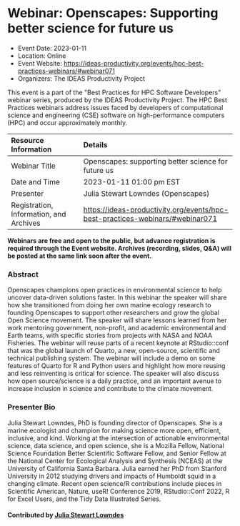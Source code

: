 # Webinar: Openscapes: Supporting better science for future us

- Event Date: 2023-01-11
- Location: Online
- Event Website: https://ideas-productivity.org/events/hpc-best-practices-webinars/#webinar071
- Organizers: The IDEAS Productivity Project
			   
This event is a part of the "Best Practices for HPC Software
Developers" webinar series, produced by the IDEAS Productivity
Project. The HPC Best Practices webinars address issues faced by
developers of computational science and engineering (CSE) software on
high-performance computers (HPC) and occur approximately monthly.

Resource Information | Details
:--- | :---			   
Webinar Title | Openscapes: supporting better science for future us
Date and Time | 2023-01-11 01:00 pm EST
Presenter | Julia Stewart Lowndes (Openscapes)
Registration, Information, and Archives | 	<https://ideas-productivity.org/events/hpc-best-practices-webinars/#webinar071>	   

**Webinars are free and open to the public, but advance registration is required through the Event website. Archives (recording, slides, Q&A) will be posted at the same link soon after the event.**

### Abstract
<p>Openscapes champions open practices in environmental science to help uncover data-driven solutions faster. In this webinar the speaker will share how she transitioned from doing her own marine ecology research to founding Openscapes to support other researchers and grow the global Open Science movement. The speaker will share lessons learned from her work mentoring government, non-profit, and academic environmental and Earth teams, with specific stories from projects with NASA and NOAA Fisheries. The webinar will reuse parts of a recent keynote at RStudio::conf that was the global launch of Quarto, a new, open-source, scientific and technical publishing system. The webinar will include a demo on some features of Quarto for R and Python users and highlight how more reusing and less reinventing is critical for science. The speaker will also discuss how open source/science is a daily practice, and an important avenue to increase inclusion in science and contribute to the climate movement.</p>



### Presenter Bio
<p>Julia Stewart Lowndes, PhD is founding director of Openscapes. She is a marine ecologist and champion for making science more open, efficient, inclusive, and kind. Working at the intersection of actionable environmental science, data science, and open science, she is a Mozilla Fellow, National Science Foundation Better Scientific Software Fellow, and Senior Fellow at the National Center for Ecological Analysis and Synthesis (NCEAS) at the University of California Santa Barbara. Julia earned her PhD from Stanford University in 2012 studying drivers and impacts of Humboldt squid in a changing climate. Recent open science/R contributions include pieces in Scientific American, Nature, useR! Conference 2019, RStudio::Conf 2022, R for Excel Users, and the Tidy Data Illustrated Series.</p>

    

#### Contributed by [Julia Stewart Lowndes](https://github.com/jules32 "Julia Stewart Lowndes GitHub profile")

<!---
Publish: yes
Categories: skills
Topics: online learning
Level: 2
Prerequisites: default
Aggregate: none
--->
